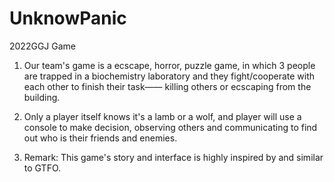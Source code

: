 # UnknowPanic
2022GGJ Game

1. Our team's game is a ecscape, horror, puzzle game, 
in which 3 people are trapped in a biochemistry laboratory and they fight/cooperate with each other to finish their task—— killing others or ecscaping from the building.

2. Only a player itself knows it's a lamb or a wolf, and player will use a console to make decision, observing others and communicating to find out who is their friends and enemies.

3. Remark: This game's story and interface is highly inspired by and similar to GTFO.
